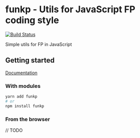 # funkp - Utils for JavaScript FP coding style

[![Build Status](https://travis-ci.com/jmlweb/funkp.svg?branch=master)](https://travis-ci.com/jmlweb/funkp)

Simple utils for FP in JavaScript

## Getting started

[Documentation](https://jmlweb.github.io/funkp/)

### With modules

```sh
yarn add funkp
# or
npm install funkp
```

### From the browser

// TODO